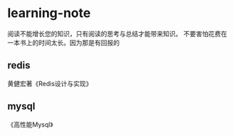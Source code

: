 # learning-note
阅读不能增长您的知识，只有阅读的思考与总结才能带来知识。
不要害怕花费在一本书上的时间太长。因为那是有回报的
## redis
黄健宏著《Redis设计与实现》
## mysql
《高性能Mysql》
